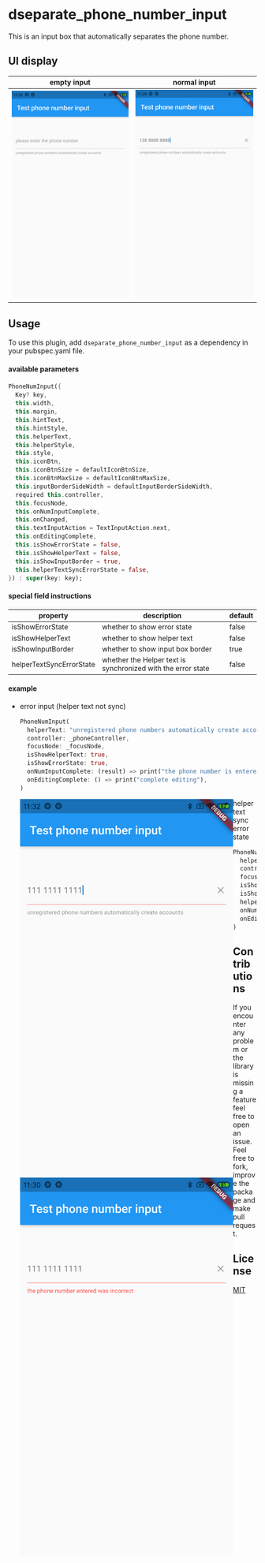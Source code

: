 # dseparate_phone_number_input

This is an input box that automatically separates the phone number.



## UI display

|                         empty input                          |                         normal input                         |
| :----------------------------------------------------------: | :----------------------------------------------------------: |
| ![empty input](https://raw.githubusercontent.com/chan132/separate_phone_number_input/master/images/empty_input.png) | ![normal input](https://raw.githubusercontent.com/chan132/separate_phone_number_input/master/images/normal_input.png) |



## Usage

To use this plugin, add `dseparate_phone_number_input` as a dependency in your pubspec.yaml file.

#### available parameters

```dart
PhoneNumInput({
  Key? key,
  this.width,
  this.margin,
  this.hintText,
  this.hintStyle,
  this.helperText,
  this.helperStyle,
  this.style,
  this.iconBtn,
  this.iconBtnSize = defaultIconBtnSize,
  this.iconBtnMaxSize = defaultIconBtnMaxSize,
  this.inputBorderSideWidth = defaultInputBorderSideWidth,
  required this.controller,
  this.focusNode,
  this.onNumInputComplete,
  this.onChanged,
  this.textInputAction = TextInputAction.next,
  this.onEditingComplete,
  this.isShowErrorState = false,
  this.isShowHelperText = false,
  this.isShowInputBorder = true,
  this.helperTextSyncErrorState = false,
}) : super(key: key);
```

#### special field instructions

| property                 | description                                                  | default |
| ------------------------ | ------------------------------------------------------------ | ------- |
| isShowErrorState         | whether to show error state                                  | false   |
| isShowHelperText         | whether to show helper text                                  | false   |
| isShowInputBorder        | whether to show input box border                             | true    |
| helperTextSyncErrorState | whether the Helper text is synchronized with the error state | false   |

#### example

* error input (helper text not sync)

  ```dart
  PhoneNumInput(
    helperText: "unregistered phone numbers automatically create accounts",
    controller: _phoneController,
    focusNode: _focusNode,
    isShowHelperText: true,
    isShowErrorState: true,
    onNumInputComplete: (result) => print("the phone number is entered"),
    onEditingComplete: () => print("complete editing"),
  )
  ```

  <img src="https://raw.githubusercontent.com/chan132/separate_phone_number_input/master/images/err_not_sync_input.png" width="432px" height="768px" alt="err not sync input" align="left"/>

* helper text sync error state

  ```dart
  PhoneNumInput(
    helperText: "the phone number entered was incorrect",
    controller: _phoneController,
    focusNode: _focusNode,
    isShowHelperText: true,
    isShowErrorState: true,
    helperTextSyncErrorState: true,
    onNumInputComplete: (result) => print("the phone number is entered"),
    onEditingComplete: () => print("complete editing"),
  )
  ```

  <img src="https://raw.githubusercontent.com/chan132/separate_phone_number_input/master/images/err_input.png" width="432px" height="768px" alt="err not sync input" align="left"/>



## Contributions

If you encounter any problem or the library is missing a feature feel free to open an issue. Feel free to fork, improve the package and make pull request.



## License

[MIT](https://choosealicense.com/licenses/mit/)

